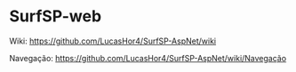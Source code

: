 # SurfSP-web

Wiki: https://github.com/LucasHor4/SurfSP-AspNet/wiki

Navegação: https://github.com/LucasHor4/SurfSP-AspNet/wiki/Navegação
